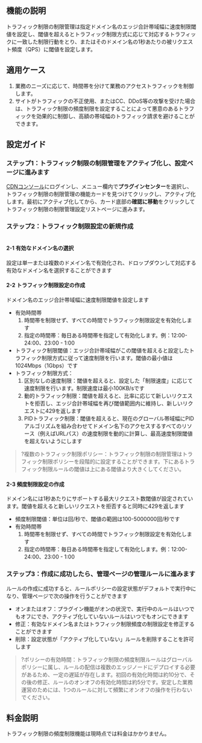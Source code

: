 
## 機能の説明
トラフィック制限の制限管理は指定ドメイン名のエッジ合計帯域幅に速度制限閾値を設定し、閾値を超えるとトラフィック制限方式に応じて対応するトラフィックに一致した制限行動をとり、またはそのドメイン名の1秒あたりの被リクエスト頻度（QPS）に閾値を設定します。

## 適用ケース
1. 業務のニーズに応じて、時間帯を分けて業務のアクセストラフィックを制御します。
2. サイトがトラフィックの不正使用、またはCC、DDoS等の攻撃を受けた場合は、トラフィック制限の頻度制限を設定することによって悪意のあるトラフィックを効果的に制御し、高額の帯域幅のトラフィック請求を避けることができます。

## 設定ガイド
### ステップ1：トラフィック制限の制限管理をアクティブ化し、設定ページに進みます
[CDNコンソール](https://console.cloud.tencent.com/cdn)にログインし、メニュー欄内で**プラグインセンター**を選択し、トラフィック制限の制限管理の機能カードを見つけてクリックし、アクティブ化します。最初にアクティブ化してから、カード底部の**確認に移動**をクリックしてトラフィック制限の制限管理設定リストページに進みます。
![]()
![]()
![]()

### ステップ2：トラフィック制限設定の新規作成
![]()

####  2-1 有効なドメイン名の選択
設定は単一または複数のドメイン名で有効化され、ドロップダウンして対応する有効なドメイン名を選択することができます

####  2-2 トラフィック制限設定の作成
ドメイン名のエッジ合計帯域幅に速度制限閾値を設定します
- 有効時間帯
	1.  時間帯を制限せず、すべての時間でトラフィック制限設定を有効化します
	2.  指定の時間帯：毎日ある時間帯を指定して有効化します。例：12:00\- 24:00、23:00 \- 1:00
- トラフィック制限閾値：エッジ合計帯域幅がこの閾値を超えると設定したトラフィック制限方式に従って速度制限を行います。閾値の最小値は1024Mbps（1Gbps）です
- トラフィック制限方式：
	1. 区別なしの速度制限：閾値を超えると、設定した「制限速度」に応じて速度制限を行います。制限速度は最小100KB/sです
	2. 動的トラフィック制限：閾値を超えると、比率に応じて新しいリクエストを拒否し、エッジ合計帯域幅を再び閾値範囲内に維持し、新しいリクエストに429を返します
	3. PIDトラフィック制限：閾値を超えると、現在のグローバル帯域幅にPIDアルゴリズムを組み合わせてドメイン名下のアクセスするすべてのリソース（例えばURLパス）の速度制限を動的に計算し、最高速度制限閾値を超えないようにします

>?複数のトラフィック制限ポリシー：トラフィック制限の制限管理はトラフィック制限ポリシーを段階的に設定することができます。下にあるトラフィック制限ルールの閾値は上にある閾値より大きくしてください。

#### 2-3 頻度制限設定の作成
ドメイン名には1秒あたりにサポートする最大リクエスト数閾値が設定されています。閾値を超えると新しいリクエストを拒否すると同時に429を返します
- 頻度制限閾値：単位は回/秒で、閾値の範囲は100-5000000回/秒です
- 有効時間帯
	1.  時間帯を制限せず、すべての時間でトラフィック制限設定を有効化します
	2.  指定の時間帯：毎日ある時間帯を指定して有効化します。例：12:00\- 24:00、23:00 \- 1:00

### ステップ3：作成に成功したら、管理ページの管理ルールに進みます
ルールの作成に成功すると、ルールポリシーの設定状態がデフォルトで実行中になり、管理ページで次の操作を行うことができます
- オンまたはオフ：プラグイン機能がオンの状況で、実行中のルールはいつでもオフにでき、アクティブ化していないルールはいつでもオンにできます 
- 修正：有効なドメイン名またはトラフィック制限頻度の制限設定を修正することができます
- 削除：設定状態が「アクティブ化していない」ルールを削除することを許可します
![]()

>?ポリシーの有効時間：トラフィック制限の頻度制限ルールはグローバルポリシーに属し、ルールの配信は複数のエッジノードにデプロイする必要があるため、一定の遅延が存在します。初回の有効化時間は約10分で、その後の修正、ルールのオンオフの有効化時間は約5分です。安定した業務運営のためには、1つのルールに対して頻繁にオンオフの操作を行わないでください。

## 料金説明

トラフィック制限の頻度制限機能は現時点では料金はかかりません。
